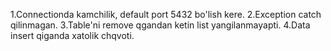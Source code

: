 1.Connectionda kamchilik, default port 5432 bo'lish kere.
2.Exception catch qilinmagan.
3.Table'ni remove qgandan ketin list yangilanmayapti.
4.Data insert qiganda xatolik chqvoti.
